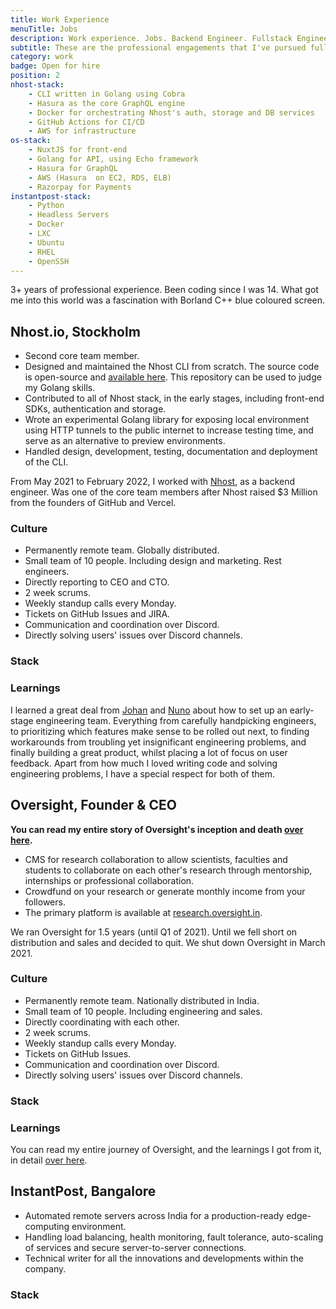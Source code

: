 ```yaml
---
title: Work Experience
menuTitle: Jobs
description: Work experience. Jobs. Backend Engineer. Fullstack Engineer. Golang Engineer. Golang, GraphQL & NuxtJS.
subtitle: These are the professional engagements that I've pursued full-time.
category: work
badge: Open for hire
position: 2
nhost-stack:
    - CLI written in Golang using Cobra
    - Hasura as the core GraphQL engine
    - Docker for orchestrating Nhost's auth, storage and DB services
    - GitHub Actions for CI/CD
    - AWS for infrastructure
os-stack:
    - NuxtJS for front-end
    - Golang for API, using Echo framework
    - Hasura for GraphQL
    - AWS (Hasura  on EC2, RDS, ELB)
    - Razorpay for Payments
instantpost-stack:
    - Python
    - Headless Servers
    - Docker
    - LXC
    - Ubuntu
    - RHEL
    - OpenSSH
---
```


<alert type="success">
3+ years of professional experience. Been coding since I was 14. What got me into this world was a fascination with Borland C++ blue coloured screen.
</alert>

## Nhost.io, Stockholm

- Second core team member.
- Designed and maintained the Nhost CLI from scratch. The source code is open-source and [available here](https://github.com/nhost/cli). This repository can be used to judge my Golang skills.
- Contributed to all of Nhost stack, in the early stages, including front-end SDKs, authentication and storage.
- Wrote an experimental Golang library for exposing local environment using HTTP tunnels to the public internet to increase testing time, and serve as an alternative to preview environments.
- Handled design, development, testing, documentation and deployment of the CLI.

<alert type="info">

From May 2021 to February 2022, I worked with [Nhost](https://nhost.io/), as a backend engineer. Was one of the core team members after Nhost raised $3 Million from the founders of GitHub and Vercel.

</alert>

### Culture

- Permanently remote team. Globally distributed.
- Small team of 10 people. Including design and marketing. Rest engineers.
- Directly reporting to CEO and CTO.
- 2 week scrums.
- Weekly standup calls every Monday.
- Tickets on GitHub Issues and JIRA.
- Communication and coordination over Discord. 
- Directly solving users' issues over Discord channels.
### Stack

<list :items="nhost-stack"></list>

### Learnings

I learned a great deal from [Johan](https://twitter.com/elitasson/) and [Nuno](https://twitter.com/nunopato) about how to set up an early-stage engineering team. Everything from carefully handpicking engineers, to prioritizing which features make sense to be rolled out next, to finding workarounds from troubling yet insignificant engineering problems, and finally building a great product, whilst placing a lot of focus on user feedback. Apart from how much I loved writing code and solving engineering problems, I have a special respect for both of them.
## Oversight, Founder & CEO

<b>

You can read my entire story of Oversight's inception and death [over here](/oversight).

</b>

- CMS for research collaboration to allow scientists, faculties and students to collaborate on each other's research through mentorship, internships or professional collaboration.
- Crowdfund on your research or generate monthly income from your followers.
- The primary platform is available at [research.oversight.in](https://research.oversight.in).

<alert type="info">

We ran Oversight for 1.5 years (until Q1 of 2021). Until we fell short on distribution and sales and decided to quit. We shut down Oversight in March 2021.

</alert>

### Culture

- Permanently remote team. Nationally distributed in India.
- Small team of 10 people. Including engineering and sales.
- Directly coordinating with each other.
- 2 week scrums.
- Weekly standup calls every Monday.
- Tickets on GitHub Issues.
- Communication and coordination over Discord. 
- Directly solving users' issues over Discord channels.

### Stack

<list :items="os-stack"></list>

### Learnings

You can read my entire journey of Oversight, and the learnings I got from it, in detail [over here](/oversight).
## InstantPost, Bangalore

- Automated remote servers across India for a production-ready edge-computing environment. 
- Handling load balancing, health monitoring, fault tolerance, auto-scaling of services and secure server-to-server connections.
- Technical writer for all the innovations and developments within the company.

### Stack

<list :items="instantpost-stack"></list>

